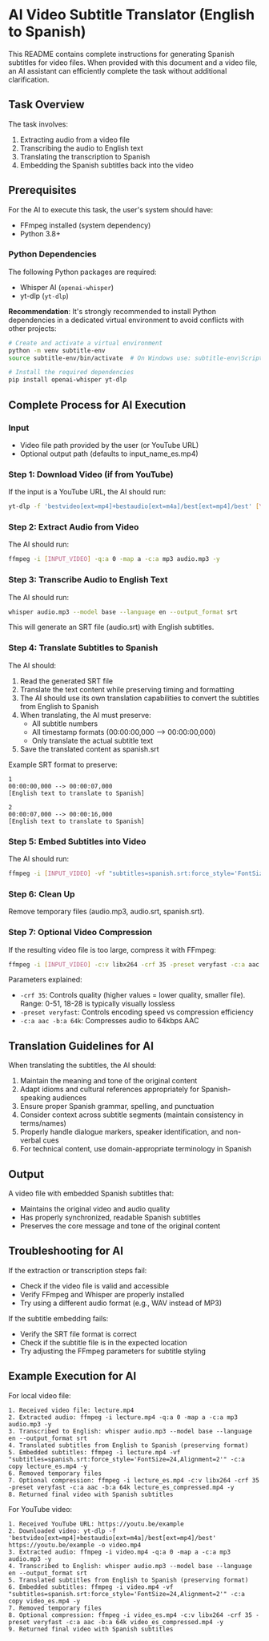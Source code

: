 # AI Video Subtitle Translator (English to Spanish)

This README contains complete instructions for generating Spanish subtitles for video files. When provided with this document and a video file, an AI assistant can efficiently complete the task without additional clarification.

## Task Overview

The task involves:
1. Extracting audio from a video file
2. Transcribing the audio to English text
3. Translating the transcription to Spanish
4. Embedding the Spanish subtitles back into the video

## Prerequisites

For the AI to execute this task, the user's system should have:

- FFmpeg installed (system dependency)
- Python 3.8+

### Python Dependencies

The following Python packages are required:
- Whisper AI (`openai-whisper`)
- yt-dlp (`yt-dlp`)

**Recommendation**: It's strongly recommended to install Python dependencies in a dedicated virtual environment to avoid conflicts with other projects:

```bash
# Create and activate a virtual environment
python -m venv subtitle-env
source subtitle-env/bin/activate  # On Windows use: subtitle-env\Scripts\activate

# Install the required dependencies
pip install openai-whisper yt-dlp
```

## Complete Process for AI Execution

### Input

- Video file path provided by the user (or YouTube URL)
- Optional output path (defaults to input_name_es.mp4)

### Step 1: Download Video (if from YouTube)

If the input is a YouTube URL, the AI should run:
```bash
yt-dlp -f 'bestvideo[ext=mp4]+bestaudio[ext=m4a]/best[ext=mp4]/best' [YOUTUBE_URL] -o video.mp4
```

### Step 2: Extract Audio from Video

The AI should run:
```bash
ffmpeg -i [INPUT_VIDEO] -q:a 0 -map a -c:a mp3 audio.mp3 -y
```

### Step 3: Transcribe Audio to English Text

The AI should run:
```bash
whisper audio.mp3 --model base --language en --output_format srt
```

This will generate an SRT file (audio.srt) with English subtitles.

### Step 4: Translate Subtitles to Spanish

The AI should:
1. Read the generated SRT file
2. Translate the text content while preserving timing and formatting
3. The AI should use its own translation capabilities to convert the subtitles from English to Spanish
4. When translating, the AI must preserve:
   - All subtitle numbers
   - All timestamp formats (00:00:00,000 --> 00:00:00,000)
   - Only translate the actual subtitle text
5. Save the translated content as spanish.srt

Example SRT format to preserve:
```
1
00:00:00,000 --> 00:00:07,000
[English text to translate to Spanish]

2
00:00:07,000 --> 00:00:16,000
[English text to translate to Spanish]
```

### Step 5: Embed Subtitles into Video

The AI should run:
```bash
ffmpeg -i [INPUT_VIDEO] -vf "subtitles=spanish.srt:force_style='FontSize=24,Alignment=2'" -c:a copy [OUTPUT_VIDEO] -y
```

### Step 6: Clean Up

Remove temporary files (audio.mp3, audio.srt, spanish.srt).

### Step 7: Optional Video Compression

If the resulting video file is too large, compress it with FFmpeg:

```bash
ffmpeg -i [INPUT_VIDEO] -c:v libx264 -crf 35 -preset veryfast -c:a aac -b:a 64k [COMPRESSED_OUTPUT] -y
```

Parameters explained:
- `-crf 35`: Controls quality (higher values = lower quality, smaller file). Range: 0-51, 18-28 is typically visually lossless
- `-preset veryfast`: Controls encoding speed vs compression efficiency
- `-c:a aac -b:a 64k`: Compresses audio to 64kbps AAC

## Translation Guidelines for AI

When translating the subtitles, the AI should:

1. Maintain the meaning and tone of the original content
2. Adapt idioms and cultural references appropriately for Spanish-speaking audiences
3. Ensure proper Spanish grammar, spelling, and punctuation
4. Consider context across subtitle segments (maintain consistency in terms/names)
5. Properly handle dialogue markers, speaker identification, and non-verbal cues
6. For technical content, use domain-appropriate terminology in Spanish

## Output

A video file with embedded Spanish subtitles that:
- Maintains the original video and audio quality
- Has properly synchronized, readable Spanish subtitles
- Preserves the core message and tone of the original content

## Troubleshooting for AI

If the extraction or transcription steps fail:
- Check if the video file is valid and accessible
- Verify FFmpeg and Whisper are properly installed
- Try using a different audio format (e.g., WAV instead of MP3)

If the subtitle embedding fails:
- Verify the SRT file format is correct
- Check if the subtitle file is in the expected location
- Try adjusting the FFmpeg parameters for subtitle styling

## Example Execution for AI

For local video file:
```
1. Received video file: lecture.mp4
2. Extracted audio: ffmpeg -i lecture.mp4 -q:a 0 -map a -c:a mp3 audio.mp3 -y
3. Transcribed to English: whisper audio.mp3 --model base --language en --output_format srt
4. Translated subtitles from English to Spanish (preserving format)
5. Embedded subtitles: ffmpeg -i lecture.mp4 -vf "subtitles=spanish.srt:force_style='FontSize=24,Alignment=2'" -c:a copy lecture_es.mp4 -y
6. Removed temporary files
7. Optional compression: ffmpeg -i lecture_es.mp4 -c:v libx264 -crf 35 -preset veryfast -c:a aac -b:a 64k lecture_es_compressed.mp4 -y
8. Returned final video with Spanish subtitles
```

For YouTube video:
```
1. Received YouTube URL: https://youtu.be/example
2. Downloaded video: yt-dlp -f 'bestvideo[ext=mp4]+bestaudio[ext=m4a]/best[ext=mp4]/best' https://youtu.be/example -o video.mp4
3. Extracted audio: ffmpeg -i video.mp4 -q:a 0 -map a -c:a mp3 audio.mp3 -y
4. Transcribed to English: whisper audio.mp3 --model base --language en --output_format srt
5. Translated subtitles from English to Spanish (preserving format)
6. Embedded subtitles: ffmpeg -i video.mp4 -vf "subtitles=spanish.srt:force_style='FontSize=24,Alignment=2'" -c:a copy video_es.mp4 -y
7. Removed temporary files
8. Optional compression: ffmpeg -i video_es.mp4 -c:v libx264 -crf 35 -preset veryfast -c:a aac -b:a 64k video_es_compressed.mp4 -y
9. Returned final video with Spanish subtitles
```
